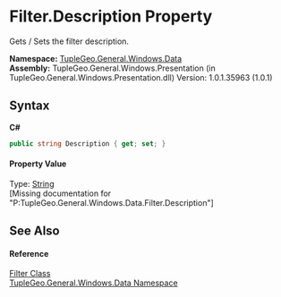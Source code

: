 # Filter.Description Property 
 

Gets / Sets the filter description.

**Namespace:**&nbsp;<a href="N_TupleGeo_General_Windows_Data">TupleGeo.General.Windows.Data</a><br />**Assembly:**&nbsp;TupleGeo.General.Windows.Presentation (in TupleGeo.General.Windows.Presentation.dll) Version: 1.0.1.35963 (1.0.1)

## Syntax

**C#**<br />
``` C#
public string Description { get; set; }
```


#### Property Value
Type: <a href="http://msdn2.microsoft.com/en-us/library/s1wwdcbf" target="_blank">String</a><br />\[Missing <value> documentation for "P:TupleGeo.General.Windows.Data.Filter.Description"\]

## See Also


#### Reference
<a href="T_TupleGeo_General_Windows_Data_Filter">Filter Class</a><br /><a href="N_TupleGeo_General_Windows_Data">TupleGeo.General.Windows.Data Namespace</a><br />